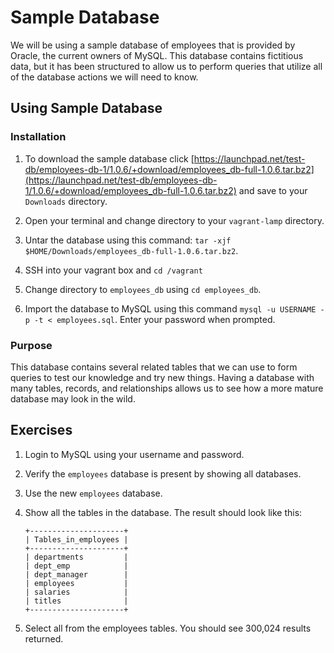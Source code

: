 # Sample Database

We will be using a sample database of employees that is provided by Oracle, the current owners of MySQL.  This database contains fictitious data, but it has been structured to allow us to perform queries that utilize all of the database actions we will need to know.

## Using Sample Database

### Installation

1. To download the sample database click [https://launchpad.net/test-db/employees-db-1/1.0.6/+download/employees_db-full-1.0.6.tar.bz2](https://launchpad.net/test-db/employees-db-1/1.0.6/+download/employees_db-full-1.0.6.tar.bz2) and save to your `Downloads` directory.

1. Open your terminal and change directory to your `vagrant-lamp` directory.

1. Untar the database using this command: `tar -xjf $HOME/Downloads/employees_db-full-1.0.6.tar.bz2`.

1. SSH into your vagrant box and `cd /vagrant`

1. Change directory to `employees_db` using `cd employees_db`.

1. Import the database to MySQL using this command `mysql -u USERNAME -p -t < employees.sql`.  Enter your password when prompted.

### Purpose

This database contains several related tables that we can use to form queries to test our knowledge and try new things.  Having a database with many tables, records, and relationships allows us to see how a more mature database may look in the wild.

## Exercises

1. Login to MySQL using your username and password.

1. Verify the `employees` database is present by showing all databases.

1. Use the new `employees` database.

1. Show all the tables in the database.  The result should look like this:

    ~~~
    +---------------------+
    | Tables_in_employees |
    +---------------------+
    | departments         |
    | dept_emp            |
    | dept_manager        |
    | employees           |
    | salaries            |
    | titles              |
    +---------------------+
    ~~~

1. Select all from the employees tables.   You should see 300,024 results returned.
